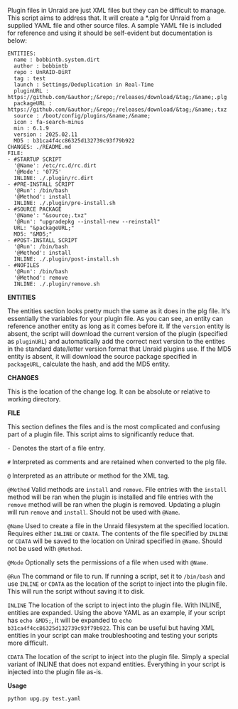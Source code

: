 Plugin files in Unraid are just XML files but they can be difficult to manage. This script aims to address that. It will create a *.plg for Unraid from a supplied YAML file and other source files. A sample YAML file is included for reference and using it should be self-evident but documentation is below:

```
ENTITIES:
  name : bobbintb.system.dirt
  author : bobbintb
  repo : UnRAID-DiRT
  tag : test
  launch : Settings/Deduplication in Real-Time
  pluginURL : https://github.com/&author;/&repo;/releases/download/&tag;/&name;.plg
  packageURL : https://github.com/&author;/&repo;/releases/download/&tag;/&name;.txz
  source : /boot/config/plugins/&name;/&name;
  icon : fa-search-minus
  min : 6.1.9
  version : 2025.02.11
  MD5 : b31ca4f4cc86325d132739c93f79b922
CHANGES: ./README.md
FILE:
- #STARTUP SCRIPT
  '@Name': /etc/rc.d/rc.dirt
  '@Mode': '0775'
  INLINE: ./.plugin/rc.dirt
- #PRE-INSTALL SCRIPT
  '@Run': /bin/bash
  '@Method': install
  INLINE: ./.plugin/pre-install.sh
- #SOURCE PACKAGE
  '@Name': "&source;.txz"
  '@Run': "upgradepkg --install-new --reinstall"
  URL: "&packageURL;"
  MD5: "&MD5;"
- #POST-INSTALL SCRIPT
  '@Run': /bin/bash
  '@Method': install
  INLINE: ./.plugin/post-install.sh
- #NOFILES
  '@Run': /bin/bash
  '@Method': remove
  INLINE: ./.plugin/remove.sh
```

**ENTITIES**

The entities section looks pretty much the same as it does in the plg file. It's essentially the variables for your plugin file. As you can see, an entity can reference another entity as long as it comes before it. If the `version` entity is absent, the script will download the current version of the plugin (specified as `pluginURL`) and automatically add the correct next version to the entites in the standard date/letter version format that Unraid plugins use. If the MD5 entity is absent, it will download the source package specified in `packageURL`, calculate the hash, and add the MD5 entity.

**CHANGES**

This is the location of the change log. It can be absolute or relative to working directory.

**FILE**

This section defines the files and is the most complicated and confusing part of a plugin file. This script aims to significantly reduce that.

  `-` Denotes the start of a file entry. 

  `#` Interpreted as comments and are retained when converted to the plg file.

  `@` Interpreted as an attribute or method for the XML tag. 
  
  `@Method` Valid methods are `install` and `remove`. File entries with the `install` method will be ran when the plugin is installed and file entries with the `remove` method will be ran when the plugin is removed. Updating a plugin will run `remove` and `install`. Should not be used with `@Name`.
  
  `@Name` Used to create a file in the Unraid filesystem at the specified location. Requires either `INLINE` or `CDATA`. The contents of the file specified by `INLINE` or `CDATA` will be saved to the location on Unirad specified in `@Name`. Should not be used with `@Method`.
  
  `@Mode` Optionally sets the permissions of a file when used with `@Name`.
  
  `@Run` The command or file to run. If running a script, set it to `/bin/bash` and use `INLINE` or `CDATA` as the location of the script to inject into the plugin file. This will run the script without saving it to disk.
  
  `INLINE` The location of the script to inject into the plugin file. With INLINE, entities are expanded. Using the above YAML as an example, if your script has `echo &MD5;`, it will be expanded to `echo b31ca4f4cc86325d132739c93f79b922`. This can be useful but having XML entities in your script can make troubleshooting and testing your scripts more difficult.
  
  `CDATA` The location of the script to inject into the plugin file. Simply a special variant of INLINE that does not expand entities. Everything in your script is injected into the plugin file as-is.

**Usage**

```
python upg.py test.yaml
```
